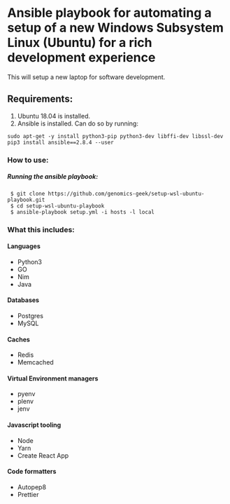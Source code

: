 # Ansible playbook for automating a setup of a new Windows Subsystem Linux (Ubuntu) for a rich development experience

This will setup a new laptop for software development. 

## Requirements:

1. Ubuntu 18.04 is installed.
2. Ansible is installed.  Can do so by running:

```
sudo apt-get -y install python3-pip python3-dev libffi-dev libssl-dev
pip3 install ansible==2.8.4 --user
```

### How to use:

##### Running the ansible playbook:

```
 $ git clone https://github.com/genomics-geek/setup-wsl-ubuntu-playbook.git
 $ cd setup-wsl-ubuntu-playbook
 $ ansible-playbook setup.yml -i hosts -l local
```

### What this includes:

#### Languages

+ Python3
+ GO
+ Nim
+ Java

#### Databases

+ Postgres
+ MySQL

#### Caches

+ Redis
+ Memcached

#### Virtual Environment managers

+ pyenv
+ plenv
+ jenv

#### Javascript tooling

+ Node
+ Yarn
+ Create React App

#### Code formatters

+ Autopep8
+ Prettier

